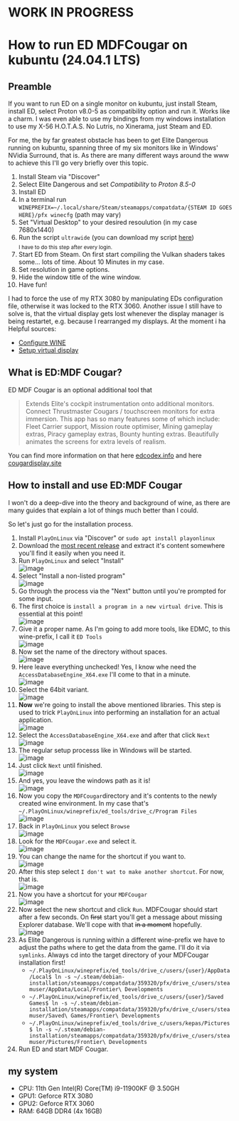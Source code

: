 # WORK IN PROGRESS

# How to run ED MDFCougar on kubuntu (24.04.1 LTS)

## Preamble
If you want to run ED on a single monitor on kubuntu, just install Steam, install ED, select Proton v8.0-5 as compatibility option and run it. Works like a charm. I was even able to use my bindings from my windows installation to use my X-56 H.O.T.A.S. No Lutris, no Xinerama, just Steam and ED.

For me, the by far greatest obstacle has been to get Elite Dangerous running on kubuntu, spanning three of my six monitors like in Windows' NVidia Surround, that is. As there are many different ways around the www to achieve this I'll go very briefly over this topic.

1. Install Steam via "Discover"
2. Select Elite Dangerous and set *Compatibility* to *Proton 8.5-0*
3. Install ED
4. In a terminal run ```WINEPREFIX=~/.local/share/Steam/steamapps/compatdata/{STEAM ID GOES HERE}/pfx winecfg``` (path may vary)
5. Set "Virtual Desktop" to your desired resoulution (in my case 7680x1440)
6. Run the script ```ultrawide``` (you can download my script [here](https://github.com/Kepas-Beleglorn/EDMDFCugar_kubuntu/blob/main/ultrawide))</br><sub>I have to do this step after every login.</sub>
8. Start ED from Steam. On first start compiling the Vulkan shaders takes some... lots of time. About 10 Minutes in my case.
9. Set resolution in game options.
10. Hide the window title of the wine window.
11. Have fun!

I had to force the use of my RTX 3080 by manipulating EDs configuration file, otherwise it was locked to the RTX 3060. Another issue I still have to solve is, that the virtual display gets lost whenever the display manager is being restartet, e.g. because I rearranged my displays. At the moment i ha
Helpful sources:
* [Configure WINE](https://www.reddit.com/r/SteamPlay/comments/aikukh/howto_doubletriple_monitor_setup_in_games_that/?rdt=36459)
* [Setup virtual display](https://unix.stackexchange.com/questions/585069/unable-to-add-a-virtual-display-to-xorg/585078#585078)

## What is ED:MDF Cougar?
ED MDF Cougar is an optional additional tool that 

>Extends Elite's cockpit instrumentation onto additional monitors. Connect Thrustmaster Cougars / touchscreen monitors for extra immersion. This app has so many features some of which include: Fleet Carrier support, Mission route optimiser, Mining gameplay extras, Piracy gameplay extras, Bounty hunting extras. Beautifully animates the screens for extra levels of realism.

You can find more information on that here [edcodex.info](https://edcodex.info/?m=tools&entry=488) and here [cougardisplay.site](http://cougardisplay.site/)

## How to install and use ED:MDF Cougar
I won't do a deep-dive into the theory and background of wine, as there are many guides that explain a lot of things much better than I could.

So let's just go for the installation process.
1. Install `PlayOnLinux` via "Discover" or `sudo apt install playonlinux`
2. Download the [most recent release](http://cougardisplay.site/downloadfiles.html) and extract it's content somewhere you'll find it easily when you need it.
3. Run `PlayOnLinux` and select "Install"</br>![image](https://github.com/user-attachments/assets/6358cc4d-72e6-496d-a54b-59cde1a2df3f)
4. Select "Install a non-listed program"</br>![image](https://github.com/user-attachments/assets/0f4889a4-44ba-428a-8bf5-03f22469bc2b)
5. Go through the process via the "Next" button until you're prompted for some input.
6. The first choice is `install a program in a new virtual drive`. This is essential at this point!</br>![image](https://github.com/user-attachments/assets/21f7409a-d6f1-4742-bef2-e7417756388c)
7. Give it a proper name. As I'm going to add more tools, like EDMC, to this wine-prefix, I call it `ED Tools`</br>![image](https://github.com/user-attachments/assets/938871e9-3096-4493-89a9-a248d082df5b)
8. Now set the name of the directory without spaces.</br>![image](https://github.com/user-attachments/assets/65b932fc-cb89-411c-9653-eecc00bc49c3)
10. Here leave everything unchecked! Yes, I know whe need the `AccessDatabaseEngine_X64.exe` I'll come to that in a minute.</br>![image](https://github.com/user-attachments/assets/3b6710de-3f0c-47f3-a3d6-835ec5099255)
11. Select the 64bit variant.</br>![image](https://github.com/user-attachments/assets/9b921d78-4e48-4cb3-a958-3b398c5681d4)
12. **Now** we're going to install the above mentioned libraries. This step is used to trick `PlayOnLinux` into performing an installation for an actual application.</br>![image](https://github.com/user-attachments/assets/16e700eb-d27e-49cc-b56b-4d4bd88c3d35)
13. Select the `AccessDatabaseEngine_X64.exe` and after that click `Next`</br>![image](https://github.com/user-attachments/assets/e058b6f6-aa3e-451a-9cd0-4998d481bf8d)
14. The regular setup processs like in Windows will be started.</br>![image](https://github.com/user-attachments/assets/47cd2c67-dc20-4310-9404-f9e26f5d2754)
15. Just click `Next` until finished.</br>![image](https://github.com/user-attachments/assets/eb43b5e0-a12b-4055-8ae0-fe7d6dd7567a)
16. And yes, you leave the windows path as it is!</br>![image](https://github.com/user-attachments/assets/272aa812-4f0c-4494-a5b7-835ebd340209)
17. Now you copy the `MDFCougar`directory and it's contents to the newly created wine environment. In my case that's `~/.PlayOnLinux/wineprefix/ed_tools/drive_c/Program Files`</br>![image](https://github.com/user-attachments/assets/d83a5a27-f6ce-4e7e-b09b-a1efc643a1ae)
18. Back in `PlayOnLinux` you select `Browse`</br>![image](https://github.com/user-attachments/assets/3cbef620-20e4-4ac3-a866-cc7fa895540b)
19. Look for the `MDFCougar.exe` and select it.</br>![image](https://github.com/user-attachments/assets/a47b653a-fdef-41dc-876f-a94693dab029)
20. You can change the name for the shortcut if you want to.</br>![image](https://github.com/user-attachments/assets/5fa32e1f-1b0d-42da-a7d1-009483c318f8)
21. After this step select `I don't wat to make another shortcut`. For now, that is.</br>![image](https://github.com/user-attachments/assets/37f5a1d0-a0c6-4787-9e8a-2444127ed6a4)
22. Now you have a shortcut for your `MDFCougar`</br>![image](https://github.com/user-attachments/assets/7cdb0781-399f-43c0-aa90-1e42cda757ee)
23. Now select the new shortcut and click `Run`. MDFCougar should start after a few seconds. On ~~first~~ start you'll get a message about missing Explorer database. We'll cope with that ~~in a moment~~ hopefully.</br>![image](https://github.com/user-attachments/assets/8df8b836-3c16-4809-85c3-e4801826b56e)
24. As Elite Dangerous is running within a different wine-prefix we have to adjust the paths where to get the data from the game. I'll do it via `symlinks`. Always cd into the target directory of your MDFCougar installation first!</br>
    - `~/.PlayOnLinux/wineprefix/ed_tools/drive_c/users/{user}/AppData/Local$ ln -s ~/.steam/debian-installation/steamapps/compatdata/359320/pfx/drive_c/users/steamuser/AppData/Local/Frontier\ Developments`
    - `~/.PlayOnLinux/wineprefix/ed_tools/drive_c/users/{user}/Saved Games$ ln -s ~/.steam/debian-installation/steamapps/compatdata/359320/pfx/drive_c/users/steamuser/Saved\ Games/Frontier\ Developments`
    - `~/.PlayOnLinux/wineprefix/ed_tools/drive_c/users/kepas/Pictures$ ln -s ~/.steam/debian-installation/steamapps/compatdata/359320/pfx/drive_c/users/steamuser/Pictures/Frontier\ Developments`
25. Run ED and start MDF Cougar.   




## my system
* CPU:    11th Gen Intel(R) Core(TM) i9-11900KF @ 3.50GH
* GPU1:   Geforce RTX 3080
* GPU2:   Geforce RTX 3060
* RAM:    64GB DDR4 (4x 16GB)</sub>
